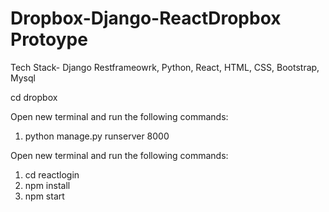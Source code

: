 # Dropbox-Django-ReactDropbox Protoype
Tech Stack- Django Restframeowrk, Python, React, HTML, CSS, Bootstrap, Mysql

cd dropbox

Open new terminal and run the following commands: 
1. python manage.py runserver 8000

Open new terminal and run the following commands: 
1. cd reactlogin 
2. npm install 
3. npm start
